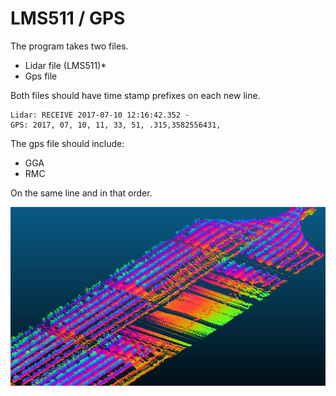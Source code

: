 # LMS511 / GPS

The program takes two files.

* Lidar file (LMS511)*
* Gps file

Both files should have time stamp prefixes on each new line.

    Lidar: RECEIVE 2017-07-10 12:16:42.352 -
    GPS: 2017, 07, 10, 11, 33, 51, .315,3582556431,

The gps file should include:

* GGA
* RMC

On the same line and in that order.

![Alt text](/Photos/LMS511Sample.PNG)